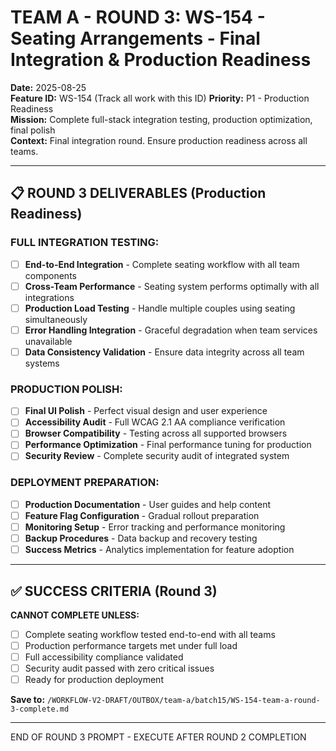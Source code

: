 # TEAM A - ROUND 3: WS-154 - Seating Arrangements - Final Integration & Production Readiness

**Date:** 2025-08-25  
**Feature ID:** WS-154 (Track all work with this ID)
**Priority:** P1 - Production Readiness  
**Mission:** Complete full-stack integration testing, production optimization, final polish  
**Context:** Final integration round. Ensure production readiness across all teams.

---

## 📋 ROUND 3 DELIVERABLES (Production Readiness)

### **FULL INTEGRATION TESTING:**
- [ ] **End-to-End Integration** - Complete seating workflow with all team components
- [ ] **Cross-Team Performance** - Seating system performs optimally with all integrations
- [ ] **Production Load Testing** - Handle multiple couples using seating simultaneously  
- [ ] **Error Handling Integration** - Graceful degradation when team services unavailable
- [ ] **Data Consistency Validation** - Ensure data integrity across all team systems

### **PRODUCTION POLISH:**
- [ ] **Final UI Polish** - Perfect visual design and user experience
- [ ] **Accessibility Audit** - Full WCAG 2.1 AA compliance verification
- [ ] **Browser Compatibility** - Testing across all supported browsers
- [ ] **Performance Optimization** - Final performance tuning for production
- [ ] **Security Review** - Complete security audit of integrated system

### **DEPLOYMENT PREPARATION:**
- [ ] **Production Documentation** - User guides and help content
- [ ] **Feature Flag Configuration** - Gradual rollout preparation
- [ ] **Monitoring Setup** - Error tracking and performance monitoring
- [ ] **Backup Procedures** - Data backup and recovery testing
- [ ] **Success Metrics** - Analytics implementation for feature adoption

---

## ✅ SUCCESS CRITERIA (Round 3)

**CANNOT COMPLETE UNLESS:**
- [ ] Complete seating workflow tested end-to-end with all teams
- [ ] Production performance targets met under full load
- [ ] Full accessibility compliance validated
- [ ] Security audit passed with zero critical issues
- [ ] Ready for production deployment

**Save to:** `/WORKFLOW-V2-DRAFT/OUTBOX/team-a/batch15/WS-154-team-a-round-3-complete.md`

---

END OF ROUND 3 PROMPT - EXECUTE AFTER ROUND 2 COMPLETION